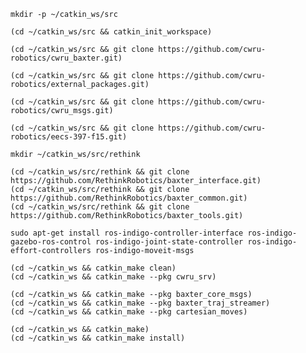 

	mkdir -p ~/catkin_ws/src

	(cd ~/catkin_ws/src && catkin_init_workspace)

	(cd ~/catkin_ws/src && git clone https://github.com/cwru-robotics/cwru_baxter.git)

	(cd ~/catkin_ws/src && git clone https://github.com/cwru-robotics/external_packages.git)
	
	(cd ~/catkin_ws/src && git clone https://github.com/cwru-robotics/cwru_msgs.git)

	(cd ~/catkin_ws/src && git clone https://github.com/cwru-robotics/eecs-397-f15.git)

	mkdir ~/catkin_ws/src/rethink

	(cd ~/catkin_ws/src/rethink && git clone https://github.com/RethinkRobotics/baxter_interface.git)
	(cd ~/catkin_ws/src/rethink && git clone https://github.com/RethinkRobotics/baxter_common.git)
	(cd ~/catkin_ws/src/rethink && git clone https://github.com/RethinkRobotics/baxter_tools.git)
	
	sudo apt-get install ros-indigo-controller-interface ros-indigo-gazebo-ros-control ros-indigo-joint-state-controller ros-indigo-effort-controllers ros-indigo-moveit-msgs

	(cd ~/catkin_ws && catkin_make clean)
	(cd ~/catkin_ws && catkin_make --pkg cwru_srv)
	
	(cd ~/catkin_ws && catkin_make --pkg baxter_core_msgs)
	(cd ~/catkin_ws && catkin_make --pkg baxter_traj_streamer)
	(cd ~/catkin_ws && catkin_make --pkg cartesian_moves)

	(cd ~/catkin_ws && catkin_make)
	(cd ~/catkin_ws && catkin_make install)

